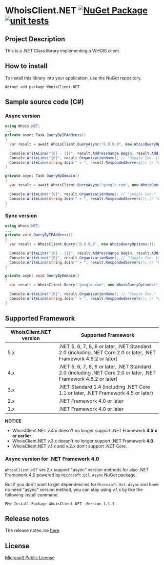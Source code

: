 # WhoisClient.NET [![NuGet Package](https://img.shields.io/nuget/v/WhoisClient.NET.svg)](https://www.nuget.org/packages/WhoisClient.NET/) [![unit tests](https://github.com/jsakamoto/WhoisClient.NET/actions/workflows/unit-tests.yml/badge.svg?branch=master&event=push)](https://github.com/jsakamoto/WhoisClient.NET/actions/workflows/unit-tests.yml)

## Project Description

This is a .NET Class library implementing a WHOIS client.

## How to install

To install this library into your application, use the NuGet repository.

```
dotnet add package WhoisClient.NET
```

## Sample source code (C#)

### Async version

```csharp
using Whois.NET;
...
private async Task QueryByIPAddress()
{
  var result = await WhoisClient.QueryAsync("8.8.8.8", new WhoisQueryOptions());
  
  Console.WriteLine("{0} - {1}", result.AddressRange.Begin, result.AddressRange.End); // "8.8.8.0 - 8.8.8.255"
  Console.WriteLine("{0}", result.OrganizationName); // "Google Inc. LVLT-GOGL-8-8-8 (NET-8-8-8-0-1)"
  Console.WriteLine(string.Join(" > ", result.RespondedServers)); // "whois.iana.org > whois.arin.net" 
}

private async Task QueryByDomain()
{
  var result = await WhoisClient.QueryAsync("google.com", new WhoisQueryOptions());
  
  Console.WriteLine("{0}", result.OrganizationName); // "Google Inc."
  Console.WriteLine(string.Join(" > ", result.RespondedServers)); // "whois.iana.org > whois.verisign-grs.com > whois.markmonitor.com" 
}
```

### Sync version

```csharp
using Whois.NET;
...
private void QueryByIPAddress()
{
  var result = WhoisClient.Query("8.8.8.8", new WhoisQueryOptions());
  
  Console.WriteLine("{0} - {1}", result.AddressRange.Begin, result.AddressRange.End); // "8.8.8.0 - 8.8.8.255"
  Console.WriteLine("{0}", result.OrganizationName); // "Google Inc. LVLT-GOGL-8-8-8 (NET-8-8-8-0-1)"
  Console.WriteLine(string.Join(" > ", result.RespondedServers)); // "whois.iana.org > whois.arin.net" 
}

private async void QueryByDomain()
{
  var result = WhoisClient.Query("google.com", new WhoisQueryOptions());
  
  Console.WriteLine("{0}", result.OrganizationName); // "Google Inc."
  Console.WriteLine(string.Join(" > ", result.RespondedServers)); // "whois.iana.org > whois.verisign-grs.com > whois.markmonitor.com" 
}
```

## Supported Framework

WhoisClient.NET version | Supported Framework
------------------------|--------------------
5.x                     | .NET 5, 6, 7, 8, 9 or later, .NET Standard 2.0 (including .NET Core 2.0 or later, .NET Framework 4.6.2 or later)
4.x                     | .NET 5, 6, 7, 8, 9 or later, .NET Standard 2.0 (including .NET Core 2.0 or later, .NET Framework 4.6.2 or later)
3.x                     | .NET Standard 1.4 (including .NET Core 1.1 or later, .NET Framework 4.5 or later)
2.x                     | .NET Framework 4.0 or later
1.x                     | .NET Framework 4.0 or later

**NOTICE** 

- WhoisClient.NET v.4.x doesn't no longer support .NET Framework **4.5.x or earlier**.
- WhoisClient.NET v.3.x doesn't no longer support .NET Framework **4.0**.
- WhoisClient.NET v.1.x and v.2.x don't support .NET Core.

### Async version for .NET Framework 4.0

`WhoisClient.NET` ver.2.x support "async" version methods for also .NET Framework 4.0 powered by `Microsoft.Bcl.Async` NuGet package.

But if you don't want to get dependencies for `Microsoft.Bcl.Async` and have no need "async" version method, you can stay using v.1.x by like the following install command.

```
PM> Install-Package WhoisClient.NET -Version 1.1.1
```

## Release notes

The release notes are [here](https://github.com/jsakamoto/WhoisClient.NET/blob/master/RELEASE-NOTES.txt).

## License

[Microsoft Public License](https://github.com/jsakamoto/WhoisClient.NET/blob/master/License.md)
